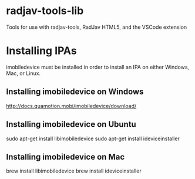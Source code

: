 # radjav-tools-lib
Tools for use with radjav-tools, RadJav HTML5, and the VSCode extension

# Installing IPAs
imobiledevice must be installed in order to install an IPA on either Windows, Mac, or Linux.

## Installing imobiledevice on Windows
http://docs.quamotion.mobi/imobiledevice/download/

## Installing imobiledevice on Ubuntu
sudo apt-get install libimobiledevice
sudo apt-get install ideviceinstaller

## Installing imobiledevice on Mac
brew install libimobiledevice
brew install ideviceinstaller